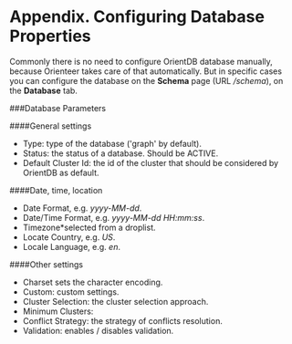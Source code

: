 # Appendix. Configuring Database Properties

Commonly there is no need to configure OrientDB database manually, because Orienteer takes care of that automatically. But in specific cases you can configure the database on the **Schema** page (URL */schema*), on the **Database** tab. 

###Database Parameters

####General settings
* Type: type of the database ('graph' by default).
* Status: the status of a database. Should be ACTIVE.
* Default Cluster Id: the id of the cluster that should be considered by OrientDB as default.

####Date, time, location
* Date Format, e.g. *yyyy-MM-dd*.
* Date/Time Format, e.g. *yyyy-MM-dd HH:mm:ss*.
* Timezone*selected from a droplist.
* Locate Country, e.g. *US*.
* Locale Language, e.g. *en*.


####Other settings

* Charset sets the character encoding.
* Custom: custom settings.
* Cluster Selection: the cluster selection approach.
* Minimum Clusters:
* Conflict Strategy: the strategy of conflicts resolution.
* Validation: enables / disables validation.